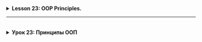 <details style="padding-top: 18px">
  <summary><b>Lesson 23: OOP Principles.</b></summary>

<details style="padding-top: 18px">
  <summary><b>Lesson 23: OOP Principles. Encapsulation</b></summary>

<details style="padding-top: 18px">
  <summary>1. What is Encapsulation?</summary>

## **What is Encapsulation?**

### **Definition and Importance of Encapsulation**

🔹 **Encapsulation** is one of the key principles of OOP, which means **hiding internal object data** and **restricting
access to it**.

The main goals of encapsulation:  
✔️ **Data Protection** – preventing direct modification of important object fields.  
✔️ **Access Control** – data can only be changed through methods.  
✔️ **Code Flexibility** – internal logic can be modified without affecting other parts of the code.

**Example without encapsulation (bad practice):**

```java
class Homework.lesson_23.Bank {
    String owner;
    double balance;
}
```

Here, **balance** is public and can be changed from outside without restrictions:

```java
Homework.lesson_23.Bank account = new Homework.lesson_23.Bank();
account.balance =-1000; // Error: Can set a negative balance!
```

To prevent such issues, we use **encapsulation**.

### **Analogy: File Access on a Computer**

Imagine your computer is a **class**, and the files on it have **different access levels**:

| **Modifier** | **Analogy on a Computer**                                 | **Who Can Open the File?**          |
|--------------|-----------------------------------------------------------|-------------------------------------|
| `private`    | **Personal documents**                                    | Only the computer owner             |
| `default`    | **Work files in a local network**                         | Only colleagues in the same network |
| `protected`  | **Shared folder with a password**                         | Family members or selected users    |
| `public`     | **File on the internet (Google Docs with public access)** | Anyone on the internet              |

🔹 **Examples:**

- **`private`** – Your personal diary, which no one can open without a password.
- **`default`** – Files in an office network, accessible only to employees.
- **`protected`** – Family photos in the cloud, available only with a password.
- **`public`** – An open article on the internet, accessible to everyone.

### **Protecting Data with Access Modifiers**

In Java, **access modifiers** are used for encapsulation, controlling which parts of the code can interact with an
object's fields and methods.

| **Modifier** | **Accessible Inside Class** | **Accessible Inside Package** | **Accessible in Subclasses** | **Accessible in Other Classes** |
|--------------|-----------------------------|-------------------------------|------------------------------|---------------------------------|
| `private`    | ✅ Yes                       | ❌ No                          | ❌ No                         | ❌ No                            |
| `default`    | ✅ Yes                       | ✅ Yes                         | ❌ No                         | ❌ No                            |
| `protected`  | ✅ Yes                       | ✅ Yes                         | ✅ Yes                        | ❌ No                            |
| `public`     | ✅ Yes                       | ✅ Yes                         | ✅ Yes                        | ✅ Yes                           |

**How to properly protect data?**  
✔️ Use `private` for fields (so they cannot be modified directly).  
✔️ Provide access to data via **getters and setters**.  
✔️ Allow modifications only through methods with validation.

Example of **data encapsulation** in the `Homework.lesson_23.Bank` class:

```java
class Homework.lesson_23.Bank {
    private String owner;
    private double balance;

    public Homework.lesson_23.Bank(String owner, double initialBalance) {
        this.owner = owner;
        if (initialBalance >= 0) {
            this.balance = initialBalance;
        } else {
            this.balance = 0;
            System.out.println("Balance cannot be negative. Set to 0.");
        }
    }

    public double getBalance() {
        return balance;
    }

    public void deposit(double amount) {
        if (amount > 0) {
            balance += amount;
            System.out.println("Deposited: " + amount);
        } else {
            System.out.println("Deposit amount must be positive.");
        }
    }

    public void withdraw(double amount) {
        if (amount > 0 && amount <= balance) {
            balance -= amount;
            System.out.println("Withdrawn: " + amount);
        } else {
            System.out.println("Insufficient funds or invalid amount.");
        }
    }
}
```

Now, `balance` cannot be modified directly:

```java
Homework.lesson_23.Bank account = new Homework.lesson_23.Bank("Alice", 500);
account.

deposit(200);
account.

withdraw(1000); // Error: Insufficient funds
```

---

### **Real-World Analogy: Homework.lesson_23.Bank Account**

Imagine you have a **bank account**.

- You **cannot** simply set the balance by writing `balance = 100000;`
- The balance can **increase** only through deposits.
- The balance can **decrease** only through withdrawals.
- You cannot go into negative balance unless the bank allows overdrafts.

🔹 **The `Homework.lesson_23.Bank` class works the same way!** It hides `balance` and allows access to it **only through methods**
that validate operations.

## **Summary**

✅ **Encapsulation** protects data and controls access to it.  
✅ Class fields should be `private`, and access to them should be provided through methods.  
✅ **Analogy** – a bank account: access to the balance is only possible through transactions.

</details>

--------

<details style="padding-top: 18px">
  <summary>2. Access Modifiers in Java</summary>

## **Access Modifiers in Java**

### **What Are Access Modifiers?**
🔹 **Access modifiers** are keywords in Java that define **the level of visibility and accessibility** of classes, methods, and fields in a program.

**Why are they important?**  
✔️ Allow **control over data access**.  
✔️ Protect **internal class logic** from misuse.  
✔️ Improve **code structure and readability**.

Java provides **four main access modifiers**:

| **Modifier**  | **Visible Inside Class** | **Visible in Package** | **Visible in Subclasses** | **Visible in Other Classes** |
|--------------|----------------------|----------------------|----------------------|----------------------|
| `private`    | ✅ Yes | ❌ No | ❌ No | ❌ No |
| `default` (no modifier) | ✅ Yes | ✅ Yes | ❌ No | ❌ No |
| `protected`  | ✅ Yes | ✅ Yes | ✅ Yes | ❌ No |
| `public`     | ✅ Yes | ✅ Yes | ✅ Yes | ✅ Yes |

---

### **Explanation of Modifiers with Examples**

#### **1. `private` – Full Control Inside the Class**
🔹 **Accessible only within the class itself**.  
🔹 Completely **hides data** from other classes.  
🔹 Used to **protect important data**, such as passwords or account balances.

**Example:**
```java
class User {
    private String password;

    public User(String password) {
        this.password = password;
    }

    private void encryptPassword() {
        System.out.println("Encrypting password...");
    }
}
```

**❌ Error: You cannot access `password` or call `encryptPassword()` from another class.**

---

#### **2. `default` (package-private) – Access Within the Same Package**
🔹 **Accessible within the same package**, but **not in other packages**.  
🔹 If **no modifier is specified**, `default` is used.  
🔹 Useful for classes that should interact **only within a module**.

**Example:**
```java
class PackageClass {
    String message = "Accessible only within this package!";
}
```

If another class **in the same package** tries to access `message`, it will work:  
```java
PackageClass obj = new PackageClass();
System.out.println(obj.message); // Works!
```

However, if the class is in **a different package**, access **will not be allowed**.

---

#### **3. `protected` – Access in Package + Inheritance**
🔹 Accessible to **all classes in the package** + **subclasses in other packages**.  
🔹 Allows **protected inheritance**: data is hidden from others but available to child classes.

**Example:**
```java
class Parent {
    protected String familySecret = "Family secret";
}
```

```java
class Child extends Parent {
    void revealSecret() {
        System.out.println(familySecret); // Works!
    }
}
```

If `Child` is in **a different package** but **inherits from Parent**, it can access `protected` fields.

---

#### **4. `public` – Full Access Anywhere**
🔹 **Accessible in any class and package**.  
🔹 Used for **public APIs and interfaces** that should be available everywhere.

**Example:**
```java
public class PublicClass {
public String greeting = "Hello, world!";
}
```

Any code can access `greeting`:  
```java
PublicClass obj = new PublicClass();
System.out.println(obj.greeting); // Works!
```

---

### **When and Why to Use Each Modifier?**

| **Modifier**  | **When to Use?** |
|--------------|--------------------------|
| `private`    | For **hidden data**, such as passwords, balances, internal methods. |
| `default`    | When a class or method **should not be visible outside the package**. |
| `protected`  | When you need to **allow subclass access** but hide from others. |
| `public`     | When **a method or class should be accessible to everyone** (e.g., API). |

---

## **Summary**
✅ **Access modifiers** manage data visibility in Java.  
✅ **`private`** protects data inside the class.  
✅ **`default`** works only within the same package.  
✅ **`protected`** is accessible to subclasses, even in other packages.  
✅ **`public`** allows unrestricted access everywhere.

🚀 **Next, we'll practice choosing the right access modifiers for various classes!**


<details style="padding-top: 18px">
  <summary>Practice</summary>

### **Task: Choose the Right Access Modifiers**

Below are several classes with fields that currently have no access modifiers.  
Your task is to **assign appropriate modifiers (`public`, `private`, `protected`)** based on logic and encapsulation
principles.

---

```java
// TODO: Assign access modifiers to the fields based on best practices.

class UserAccount {
    String username;
    String password;
    String email;
    int age;
}
```

---

```java
// TODO: Assign access modifiers to the fields.

class Homework.lesson_23.Bank {
    String accountNumber;
    double balance;
    String ownerName;
}
```

---

```java
// TODO: Assign access modifiers to the fields.

class Product {
    String name;
    double price;
    int stock;
}
```

---

```java
// TODO: Assign access modifiers to the fields.

class Car {
    String brand;
    String model;
    int speed;
    double fuelLevel;
}
```

---

```java
// TODO: Assign access modifiers to the fields.

class LibraryBook {
    String title;
    String author;
    boolean isAvailable;
    String borrowerName;
}
```

---

```java
// TODO: Assign access modifiers to the fields.

class Order {
    int orderId;
    String customerName;
    double totalAmount;
    String status;
}
```

---

```java
// TODO: Assign access modifiers to the fields.

class Flight {
    String flightNumber;
    String destination;
    int availableSeats;
    String departureTime;
}
```

---

```java
// TODO: Assign access modifiers to the fields.

class ChatMessage {
    String sender;
    String receiver;
    String text;
    String timestamp;
}
```

---

### **Instructions:**

1. Review the fields in each class and decide which ones should be **`private`**, **`protected`**, or **`public`**.
2. Consider **which fields should be hidden (private)** and which should remain accessible.
3. Modify the classes accordingly.

🚀 **This exercise will help you understand how to properly encapsulate data in Java!**
</details>
</details>

--------

<details style="padding-top: 18px">
  <summary><b>3. Getters and Setters</b></summary>

## **Getters and Setters in Java**

### **Why is Direct Access to Fields Bad Practice?**

🔹 **Direct access to fields (`public`) breaks encapsulation** and allows uncontrolled modifications.  
🔹 If fields are public, **any class can change them without restrictions**, leading to potential errors.  
🔹 Getters and setters **allow validation** before changing field values.

**Example of Bad Practice (No Encapsulation):**  
```java
class Homework.lesson_23.Bank {
    public double balance;
}
```

Here, any class can modify `balance` without control:  
```java
Homework.lesson_23.Bank account = new Homework.lesson_23.Bank();
account.balance = -1000; // ❌ Incorrect! The balance should not be negative.
```

To avoid such problems, **we use getters and setters**.

---

### **Implementing Getters and Setters**

🔹 **Getter (`get`)** – a method that allows reading the value of a private field.  
🔹 **Setter (`set`)** – a method that allows modifying the value with validation.

**Example: Correct Implementation Using Getters and Setters**  
```java
class Homework.lesson_23.Bank {
private double balance;

    public double getBalance() { // Getter
        return balance;
    }

    public void setBalance(double balance) { // Setter
        if (balance >= 0) {
            this.balance = balance;
        } else {
            System.out.println("❌ Balance cannot be negative!");
        }
    }
}
```

Now, an external class **cannot** modify `balance` directly but can use `setBalance()`, which includes validation.

**Usage:**  
```java
Homework.lesson_23.Bank account = new Homework.lesson_23.Bank();
account.setBalance(500);  // ✅ Correct
account.setBalance(-100); // ❌ Will print "Balance cannot be negative!"
System.out.println(account.getBalance()); // Prints 500
```



### **Example: `Homework.lesson_23.Bank` with Controlled Balance Modification**

A more advanced example where we also add `deposit()` and `withdraw()` methods.

```java
class Homework.lesson_23.Bank {
private double balance;

    public Homework.lesson_23.Bank(double initialBalance) {
        if (initialBalance >= 0) {
            this.balance = initialBalance;
        } else {
            System.out.println("❌ Initial balance cannot be negative. Setting to 0.");
            this.balance = 0;
        }
    }

    public double getBalance() { // Getter
        return balance;
    }

    public void deposit(double amount) {
        if (amount > 0) {
            balance += amount;
            System.out.println("✅ Deposited: " + amount);
        } else {
            System.out.println("❌ Deposit amount must be positive.");
        }
    }

    public void withdraw(double amount) {
        if (amount > 0 && amount <= balance) {
            balance -= amount;
            System.out.println("✅ Withdrawn: " + amount);
        } else {
            System.out.println("❌ Insufficient funds or invalid amount.");
        }
    }
}
```

**Usage:**  
```java
Homework.lesson_23.Bank account = new Homework.lesson_23.Bank(100);
account.deposit(50);
account.withdraw(200); // ❌ Insufficient funds
System.out.println("Balance: " + account.getBalance()); // ✅ 150
```

---

## **Summary**
✅ **Getters** allow reading private fields safely.  
✅ **Setters** validate data before modifying fields.  
✅ Encapsulation prevents **direct field modification**, reducing errors.

</details>

-------

<details style="padding-top: 18px">
  <summary><b>4. Practice: Getters, Setters, and `this`</b></summary>

## **Task: Implement Getters and Setters**

### **Exercise Goals**
✔️ Learn to use **getters and setters** to access private fields.  
✔️ Understand how **validation** in setters helps protect data.  
✔️ Practice using **the `this` keyword** to distinguish local variables from class fields.

---

### **Part 1: Basic Getters and Setters**
🔹 In the first two classes, you need to **implement simple getters and setters** without validation.

---

```java
// TODO: Add getters and setters for all fields.
class Book {
    private String title;
    private String author;
    private int pages;
}
```

---

```java
// TODO: Add getters and setters for all fields.
class User {
    private String username;
    private String email;
    private int age;
}
```

---

### **Part 2: Getters, Setters, and Validation**
🔹 In the next classes, you need to **implement getters and setters with validation**.

---

```java
// TODO: Implement getters and setters with validation.
// 1. The `balance` field cannot be negative.
// 2. The `accountNumber` field should not be changed after the object is created.
class Homework.lesson_23.Bank {
    private String accountNumber;
    private double balance;
}
```

---

```java
// TODO: Implement getters and setters with validation.
// 1. The `temperature` field must be within the range of -100 to 100 degrees.
// 2. The `condition` field can only be "Sunny", "Rainy", "Cloudy", or "Snowy".
class WeatherReport {
    private double temperature;
    private String condition;
}
```

---

```java
// TODO: Implement getters and setters with validation.
// 1. The `rating` field must be between 1 and 5.
// 2. The `reviewText` field cannot be empty.
class ProductReview {
    private String productName;
    private int rating;
    private String reviewText;
}
```

---

## **Instructions**
1. **Add getters and setters** in each class.
2. **In the first two classes (`Book`, `User`), getters and setters should simply return and set values.**
3. **In the other classes (`Homework.lesson_23.Bank`, `WeatherReport`, `ProductReview`), add validation in setters.**
4. Use **`this`** in setters to differentiate local variables from class fields.

</details>

</details>
</details>


---------

<details style="padding-top: 18px">
  <summary><b>Урок 23: Принципы ООП </b></summary>

<details style="padding-top: 18px">
  <summary><b>Урок 23: Принципы ООП. Инкапсуляция </b></summary>

<details style="padding-top: 18px">
  <summary><b>1. Что такое инкапсуляция? </b></summary>

## **Что такое инкапсуляция?**

### **Определение и важность инкапсуляции**

🔹 **Инкапсуляция** – это один из ключевых принципов ООП, который означает **скрытие внутренних данных объекта** и *
*ограничение доступа к ним**.

Основные цели инкапсуляции:  
✔️ **Защита данных** – исключение прямого изменения важных полей объекта.  
✔️ **Контроль доступа** – изменение данных происходит только через методы.  
✔️ **Гибкость кода** – можно менять внутреннюю логику класса без влияния на остальной код.

**Пример без инкапсуляции (плохая практика):**

```java
class Homework.lesson_23.Bank {
    String owner;
    double balance;
}
```

Здесь **balance** открыт, и его можно изменить извне без ограничений:

```java
Homework.lesson_23.Bank account = new Homework.lesson_23.Bank();
account.balance =-1000; // Ошибка: можно установить отрицательный баланс!
```

Чтобы избежать таких проблем, используют **инкапсуляцию**.

### **Аналогия: Доступ к файлам на компьютере**

Представьте, что ваш компьютер — это **класс**, а файлы на нём имеют **разные уровни доступа**:

| **Модификатор** | **Аналогия в компьютере**                              | **Кто может открыть файл?**                |
|-----------------|--------------------------------------------------------|--------------------------------------------|
| `private`       | **Личные документы**                                   | Только владелец компьютера                 |
| `default`       | **Рабочие файлы в локальной сети**                     | Только коллеги в одной сети                |
| `protected`     | **Общий диск с паролем**                               | Доступен семье или избранным пользователям |
| `public`        | **Файл в интернете (Google Docs с открытым доступом)** | Любой пользователь сети                    |

🔹 **Примеры:**

- **`private`** – ваш личный дневник, который никто не может открыть без пароля.
- **`default`** – файлы в офисной сети, доступные только сотрудникам компании.
- **`protected`** – семейные фото в облаке, доступные только по паролю.
- **`public`** – открытая статья в интернете, доступная всем.

### **Защита данных с помощью модификаторов доступа**

В Java для инкапсуляции используются **модификаторы доступа**, которые контролируют, какие части кода могут
взаимодействовать с полями и методами объекта.

| **Модификатор** | **Доступен внутри класса** | **Доступен внутри пакета** | **Доступен в подклассах** | **Доступен в других классах** |
|-----------------|----------------------------|----------------------------|---------------------------|-------------------------------|
| `private`       | ✅ Да                       | ❌ Нет                      | ❌ Нет                     | ❌ Нет                         |
| `default`       | ✅ Да                       | ✅ Да                       | ❌ Нет                     | ❌ Нет                         |
| `protected`     | ✅ Да                       | ✅ Да                       | ✅ Да                      | ❌ Нет                         |
| `public`        | ✅ Да                       | ✅ Да                       | ✅ Да                      | ✅ Да                          |

**Как правильно защитить данные?**  
✔️ Использовать `private` для полей (чтобы нельзя было изменить их напрямую).  
✔️ Доступ к данным делать через **геттеры и сеттеры**.  
✔️ Разрешать изменение данных только через методы с проверками.

Пример **инкапсуляции данных** в классе `Homework.lesson_23.Bank`:

```java
class Homework.lesson_23.Bank {
    private String owner;
    private double balance;

    public Homework.lesson_23.Bank(String owner, double initialBalance) {
        this.owner = owner;
        if (initialBalance >= 0) {
            this.balance = initialBalance;
        } else {
            this.balance = 0;
            System.out.println("Баланс не может быть отрицательным. Установлено 0.");
        }
    }

    public double getBalance() {
        return balance;
    }

    public void deposit(double amount) {
        if (amount > 0) {
            balance += amount;
            System.out.println("Баланс пополнен на " + amount);
        } else {
            System.out.println("Сумма для пополнения должна быть положительной.");
        }
    }

    public void withdraw(double amount) {
        if (amount > 0 && amount <= balance) {
            balance -= amount;
            System.out.println("Снято " + amount);
        } else {
            System.out.println("Недостаточно средств или некорректная сумма.");
        }
    }

}
```

Теперь нельзя просто так изменить `balance`:

```java
Homework.lesson_23.Bank account = new Homework.lesson_23.Bank("Alice", 500);
account.

deposit(200);
account.

withdraw(1000); // Ошибка: недостаточно средств
```

---

### **Аналогия из реального мира: банковский счёт**

Представьте, что у вас есть **банковский счёт**.

- Вы **не можете** просто так изменить баланс, написав `balance = 100000;`
- Баланс можно **увеличить** только через пополнение.
- Баланс можно **уменьшить** только через снятие.
- Нельзя уйти в минус, если банк не разрешает овердрафт.

🔹 **Класс `Homework.lesson_23.Bank` работает так же!** Он скрывает `balance` и даёт доступ к нему **только через методы**, которые
проверяют, можно ли выполнить операцию.

---

## **Вывод**

✅ **Инкапсуляция** защищает данные и контролирует доступ к ним.  
✅ Поля класса делают `private`, а доступ к ним организуют через методы.  
✅ **Аналогия** – банковский счёт: доступ к балансу возможен только через операции.

</details>



--------

<details style="padding-top: 18px">
  <summary><b>2. Модификаторы доступа в Java </b></summary>

## **Модификаторы доступа в Java**

### **Что такое модификаторы доступа?**

🔹 **Модификаторы доступа** (Access Modifiers) – это ключевые слова в Java, которые определяют **уровень видимости и
доступности** классов, методов и полей внутри программы.

**Почему это важно?**  
✔️ Позволяют **контролировать доступ** к данным.  
✔️ Защищают **внутреннюю логику** класса от неправильного использования.  
✔️ Улучшают **структуру и читаемость кода**.

В Java есть **4 основных модификатора доступа**:

| **Модификатор**              | **Видимость в классе** | **Видимость в пакете** | **Видимость в подклассах** | **Видимость в других классах** |
|------------------------------|------------------------|------------------------|----------------------------|--------------------------------|
| `private`                    | ✅ Да                   | ❌ Нет                  | ❌ Нет                      | ❌ Нет                          |
| `default` (без модификатора) | ✅ Да                   | ✅ Да                   | ❌ Нет                      | ❌ Нет                          |
| `protected`                  | ✅ Да                   | ✅ Да                   | ✅ Да                       | ❌ Нет                          |
| `public`                     | ✅ Да                   | ✅ Да                   | ✅ Да                       | ✅ Да                           |

---

### **Разбор модификаторов с примерами**

#### **1. `private` – Полный контроль внутри класса**

🔹 **Доступен только внутри самого класса**.  
🔹 Полностью **скрывает данные** от других классов.  
🔹 Используется для **защиты важных данных**, например, пароля или баланса.

**Пример:**
```java
class User {
private String password;

    public User(String password) {
        this.password = password;
    }

    private void encryptPassword() { 
        System.out.println("Шифрование пароля...");
    }

}
```

**❌ Ошибка: нельзя получить доступ к `password` или вызвать `encryptPassword()` из другого класса.**

---

#### **2. `default` (package-private) – Доступ в рамках пакета**

🔹 **Доступен внутри того же пакета**, но **не доступен в других пакетах**.  
🔹 Если **не указан модификатор**, по умолчанию используется `default`.  
🔹 Полезен для классов, которые должны взаимодействовать внутри одного модуля.

**Пример:**
```java
class PackageClass {
    String message = "Доступен только в этом пакете!";
}
```

Если другой класс из **того же пакета** попытается обратиться к `message`, он сможет это сделать:  
```java
PackageClass obj = new PackageClass();
System.out.println(obj.message); // Работает!
```

Но если класс находится **в другом пакете**, он **не сможет получить доступ**.

---

#### **3. `protected` – Доступ в пакете + наследование**

🔹 Доступен **всем классам внутри пакета** + **наследникам в других пакетах**.  
🔹 Позволяет **защищённое наследование**: данные скрыты от всех, кроме дочерних классов.

**Пример:**
```java
class Parent {
    protected String familySecret = "Секрет семьи";
}
```

```java
class Child extends Parent {
    void revealSecret() {
        System.out.println(familySecret); // Работает!
    }
}
```

Если `Child` находится в **другом пакете**, но **наследуется от Parent**, то он сможет получить доступ к `protected`
-полю.

---

#### **4. `public` – Полный доступ отовсюду**

🔹 Доступен **в любом классе и любом пакете**.  
🔹 Используется для **открытых API и интерфейсов**, которые должны быть доступны всем.

**Пример:**
```java
public class PublicClass {
    public String greeting = "Привет, мир!";
}
```

Любой код может получить доступ к `greeting`:  
```java
PublicClass obj = new PublicClass();
System.out.println(obj.greeting); // Работает!
```

---

### **Когда и зачем использовать каждый модификатор?**

| **Модификатор** | **Когда использовать?**                                                 |
|-----------------|-------------------------------------------------------------------------|
| `private`       | Для **скрытых данных**, например, паролей, баланса, внутренних методов. |
| `default`       | Если класс или метод **не должен быть виден за пределами пакета**.      |
| `protected`     | Если нужно **разрешить доступ подклассам**, но скрыть от остальных.     |
| `public`        | Если **метод или класс должен быть доступен всем** (например, API).     |

---

## **Вывод**

✅ **Модификаторы доступа** управляют видимостью данных в Java.  
✅ **`private`** защищает данные внутри класса.  
✅ **`default`** работает только в рамках одного пакета.  
✅ **`protected`** доступен наследникам, даже если они в другом пакете.  
✅ **`public`** позволяет использовать класс и его методы везде.

<details style="padding-top: 18px">
  <summary>4. Практика</summary>

### **Задание: Выбрать правильные модификаторы доступа**

Ниже представлены несколько классов с полями, у которых **пока нет модификаторов доступа**.  
Ваша задача — **назначить правильные модификаторы (`public`, `private`, `protected`)**, следуя принципам инкапсуляции.

---

```java
// TODO: Назначить модификаторы доступа для полей в соответствии с принципами инкапсуляции.

class UserAccount {
    String username;
    String password;
    String email;
    int age;
}
```

---

```java
// TODO: Назначить модификаторы доступа для полей.

class Homework.lesson_23.Bank {
    String accountNumber;
    double balance;
    String ownerName;
}
```

---

```java
// TODO: Назначить модификаторы доступа для полей.

class Product {
    String name;
    double price;
    int stock;
}
```

---

```java
// TODO: Назначить модификаторы доступа для полей.

class Car {
    String brand;
    String model;
    int speed;
    double fuelLevel;
}
```

---

```java
// TODO: Назначить модификаторы доступа для полей.

class LibraryBook {
    String title;
    String author;
    boolean isAvailable;
    String borrowerName;
}
```

---

```java
// TODO: Назначить модификаторы доступа для полей.

class Order {
    int orderId;
    String customerName;
    double totalAmount;
    String status;
}
```

---

```java
// TODO: Назначить модификаторы доступа для полей.

class Flight {
    String flightNumber;
    String destination;
    int availableSeats;
    String departureTime;
}
```

---

```java
// TODO: Назначить модификаторы доступа для полей.

class ChatMessage {
    String sender;
    String receiver;
    String text;
    String timestamp;
}
```

---

### **Инструкции:**

1. Просмотрите поля в каждом классе и решите, какие из них должны быть **`private`**, **`protected`** или **`public`**.
2. Подумайте, **какие поля следует скрыть (private)**, а какие оставить доступными.
3. Отредактируйте классы, добавив модификаторы доступа.

🚀 **Это упражнение поможет вам понять, как правильно инкапсулировать данные в Java!**
</details>
</details>

-------

<details style="padding-top: 18px">
  <summary><b>3. Геттеры, сеттеры и ключевое слово `this`</b></summary>

## **Геттеры и сеттеры в Java**

### **Почему прямой доступ к полям — плохая практика?**

🔹 **Прямой доступ к полям (`public`) нарушает инкапсуляцию** и позволяет неконтролируемо изменять данные.  
🔹 Если поля открыты, **любой класс может изменить их без ограничений**, что может привести к ошибкам.  
🔹 Геттеры и сеттеры **позволяют контролировать** изменение значений, добавляя валидацию.

**Пример плохой практики (без инкапсуляции):**  
```java
class Homework.lesson_23.Bank {
public double balance;
}
```

В этом случае любой класс может изменить `balance` без проверки:  
```java
Homework.lesson_23.Bank account = new Homework.lesson_23.Bank();
account.balance = -1000; // ❌ Ошибка! Баланс не может быть отрицательным.
```

Чтобы избежать подобных проблем, **используют геттеры и сеттеры**.

---

### **Реализация геттеров и сеттеров**

🔹 **Геттер (`get`)** – метод, который позволяет **прочитать значение** приватного поля.  
🔹 **Сеттер (`set`)** – метод, который **изменяет значение** с проверкой.

#### **Использование `this` в сеттерах**
🔹 Внутри сеттера часто используется **`this`**, чтобы различать локальную переменную и поле класса, если они имеют одинаковые имена.

**Пример: правильная реализация с использованием геттеров, сеттеров и `this`**  
```java
class Homework.lesson_23.Bank {
private double balance;

    public double getBalance() { // Геттер
        return balance;
    }

    public void setBalance(double balance) { // Сеттер
        if (balance >= 0) {
            this.balance = balance; // `this.balance` указывает на поле класса, `balance` — локальная переменная.
        } else {
            System.out.println("❌ Баланс не может быть отрицательным!");
        }
    }
}
```

Теперь внешний код **не может** напрямую изменить `balance`, а может использовать `setBalance()` с проверкой.

**Использование:**  
```java
Homework.lesson_23.Bank account = new Homework.lesson_23.Bank();
account.setBalance(500);  // ✅ Корректно
account.setBalance(-100); // ❌ Выведет "Баланс не может быть отрицательным!"
System.out.println(account.getBalance()); // Выведет 500
```

---

### **Пример: `Homework.lesson_23.Bank` с контролируемым изменением баланса**

Более сложный пример, где также добавлены методы `deposit()` и `withdraw()`, использующие `this`.

```java
class Homework.lesson_23.Bank {
private double balance;

    public Homework.lesson_23.Bank(double balance) {
        if (balance >= 0) {
            this.balance = balance; // Используем `this` для явного указания на поле класса
        } else {
            System.out.println("❌ Начальный баланс не может быть отрицательным. Установлен 0.");
            this.balance = 0;
        }
    }

    public double getBalance() { // Геттер
        return this.balance;
    }

    public void deposit(double amount) {
        if (amount > 0) {
            this.balance += amount;
            System.out.println("✅ Баланс пополнен на " + amount);
        } else {
            System.out.println("❌ Сумма пополнения должна быть положительной.");
        }
    }

    public void withdraw(double amount) {
        if (amount > 0 && amount <= this.balance) {
            this.balance -= amount;
            System.out.println("✅ Снято: " + amount);
        } else {
            System.out.println("❌ Недостаточно средств или некорректная сумма.");
        }
    }
}
```

**Использование:**  
```java
Homework.lesson_23.Bank account = new Homework.lesson_23.Bank(100);
account.deposit(50);
account.withdraw(200); // ❌ Недостаточно средств
System.out.println("Баланс: " + account.getBalance()); // ✅ 150
```

---

## **Что такое `this` и зачем он нужен?**

🔹 `this` – это **ссылка на текущий объект класса**, позволяющая:  
✔️ Различать локальные переменные и поля класса (например, `this.balance = balance`).  
✔️ Передавать текущий объект в методы других классов.  
✔️ Вызывать один конструктор внутри другого (`this(...)`).

**Пример: использование `this` в конструкторах**  
```java
class User {
private String username;
private int age;

    // Конструктор с двумя параметрами
    public User(String username, int age) {
        this.username = username;
        this.age = age;
    }

    // Конструктор по умолчанию вызывает другой конструктор через `this`
    public User() {
        this("Unknown", 18); // Вызывает другой конструктор
    }

    public void displayInfo() {
        System.out.println("Username: " + this.username + ", Age: " + this.age);
    }
}
```

**Использование:**  
```java
User user1 = new User("Alice", 25);
User user2 = new User(); // Будет использован конструктор по умолчанию

user1.displayInfo(); // ✅ Username: Alice, Age: 25
user2.displayInfo(); // ✅ Username: Unknown, Age: 18
```

---

## **Вывод**
✅ **Геттеры** позволяют безопасно получать значения приватных полей.  
✅ **Сеттеры** проверяют данные перед изменением полей.  
✅ **`this`** используется для явного указания на поля класса и вызова конструкторов.  
✅ Инкапсуляция защищает **данные от некорректных изменений**, уменьшая вероятность ошибок.

🚀 **Далее перейдём к практике, где будем реализовывать геттеры, сеттеры и `this` в разных классах!**
</details>

--------

<details style="padding-top: 18px">
  <summary><b>4. Практика: Геттеры, сеттеры и `this`</b></summary>

## **Задание: Реализовать геттеры и сеттеры**

### **Цель упражнения**
✔️ Научиться использовать **геттеры и сеттеры** для доступа к приватным полям.  
✔️ Понять, как **валидация** в сеттерах помогает защищать данные.  
✔️ Освоить применение **ключевого слова `this`** для различения локальных переменных и полей класса.

---

### **Часть 1: Простые геттеры и сеттеры**
🔹 В первых двух классах вам нужно **просто реализовать геттеры и сеттеры** без валидации.

```java
// TODO: Добавить геттеры и сеттеры для всех полей.
class Book {
    private String title;
    private String author;
    private int pages;
}
```

---

```java
// TODO: Добавить геттеры и сеттеры для всех полей.
class User {
    private String username;
    private String email;
    private int age;
}
```

---

### **Часть 2: Геттеры, сеттеры и валидация**
🔹 В следующих классах вам нужно **реализовать геттеры и сеттеры** с **валидацией значений**.

---

```java
// TODO: Реализовать геттеры и сеттеры с валидацией.
// 1. Поле `balance` не может быть отрицательным.
// 2. Поле `accountNumber` нельзя менять после создания объекта.
class Homework.lesson_23.Bank {
    private String accountNumber;
    private double balance;
}
```

---

```java
// TODO: Реализовать геттеры и сеттеры с валидацией.
// 1. Поле `temperature` должно быть в диапазоне от -100 до 100 градусов.
// 2. Поле `condition` может быть только "Sunny", "Rainy", "Cloudy" или "Snowy".
class WeatherReport {
    private double temperature;
    private String condition;
}
```

---

```java
// TODO: Реализовать геттеры и сеттеры с валидацией.
// 1. Поле `rating` должно быть от 1 до 5.
// 2. Поле `reviewText` не должно быть пустым.
class ProductReview {
    private String productName;
    private int rating;
    private String reviewText;
}
```

---

## **Инструкции**
1. **Добавьте геттеры и сеттеры** в каждый класс.
2. **В первых двух классах (`Book`, `User`) геттеры и сеттеры должны просто возвращать и устанавливать значения.**
3. **В остальных классах (`Homework.lesson_23.Bank`, `WeatherReport`, `ProductReview`) добавьте валидацию в сеттерах.**
4. Используйте **`this`** в сеттерах, чтобы отличать локальные переменные от полей класса.

</details>
</details>
</details>
